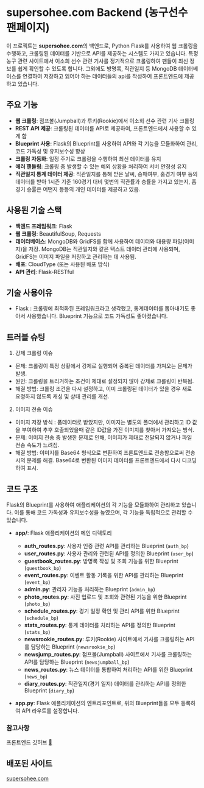# supersohee.com Backend (농구선수 팬페이지)

이 프로젝트는 **supersohee.com**의 백엔드로, Python Flask를 사용하여 웹 크롤링을 수행하고, 크롤링된 데이터를 기반으로 API를 제공하는 시스템도 가지고 있습니다. 
특정 농구 관련 사이트에서 이소희 선수 관련 기사를 정기적으로 크롤링하여 팬들이 최신 정보를 쉽게 확인할 수 있도록 합니다.
그외에도 방명록, 직관일지 등 MongoDB 데이터베이스를 연결하여 저장하고 읽어야 하는 데이터들의 api를 작성하여 프론트엔드에 제공하고 있습니다. 

## 주요 기능
- **웹 크롤링**: 점프볼(Jumpball)과 루키(Rookie)에서 이소희 선수 관련 기사 크롤링
- **REST API 제공**: 크롤링된 데이터를 API로 제공하여, 프론트엔드에서 사용할 수 있게 함
- **Blueprint 사용**: Flask의 Blueprint를 사용하여 API와 각 기능을 모듈화하여 관리, 코드 가독성 및 유지보수성 향상
- **크롤링 자동화**: 일정 주기로 크롤링을 수행하여 최신 데이터를 유지
- **에러 핸들링**: 크롤링 중 발생할 수 있는 예외 상황을 처리하여 서버 안정성 유지
- **직관일지 통계 데이터 제공**: 직관일지를 통해 받은 날씨, 승패여부, 홈경기 여부 등의 데이터를 받아 1시즌 기준 160경기 대비 몇번의 직관률과 승률을 가지고 있는지, 홈경기 승률은 어떤지 등등의 개인 데이터를 제공하고 있음. 

## 사용된 기술 스택
- **백엔드 프레임워크**: Flask
- **웹 크롤링**: BeautifulSoup, Requests
- **데이터베이스**: MongoDB와 GridFS를 함께 사용하여 데이터와 대용량 파일(이미지)을 저장. MongoDB는 직관일지와 같은 텍스트 데이터 관리에 사용되며, GridFS는 이미지 파일을 저장하고 관리하는 데 사용됨.
- **배포**: CloudType (또는 사용된 배포 방식)
- **API 관리**: Flask-RESTful

## 기술 사용이유 
- Flask : 크롤링에 최적화된 프레임워크라고 생각했고, 통계데이터를 뽑아내기도 좋아서 사용했습니다. Blueprint 기능으로 코드 가독성도 좋아졌습니다.

## 트러블 슈팅 
1. 강제 크롤링 이슈
- 문제: 크롤링이 특정 상황에서 강제로 실행되어 중복된 데이터를 가져오는 문제가 발생.
- 원인: 크롤링을 트리거하는 조건이 제대로 설정되지 않아 강제로 크롤링이 반복됨.
- 해결 방법: 크롤링 조건을 다시 설정하고, 이미 크롤링된 데이터가 있을 경우 새로 요청하지 않도록 캐싱 및 상태 관리를 개선.


2. 이미지 전송 이슈
- 이미지 저장 방식 : 폼데이터로 받았지만, 이미지는 별도의 폴더에서 관리하고 ID 값을 부여하여 추후 호출되었을때 같은 ID값을 가진 이미지를 찾아서 가져오는 방식.
- 문제: 이미지 전송 중 발생한 문제로 인해, 이미지가 제대로 전달되지 않거나 파일 전송 속도가 느려짐.
- 해결 방법: 이미지를 Base64 형식으로 변환하여 프론트엔드로 전송함으로써 전송 시의 문제를 해결. Base64로 변환된 이미지 데이터를 프론트엔드에서 다시 디코딩하여 표시.


## 코드 구조
Flask의 Blueprint를 사용하여 애플리케이션의 각 기능을 모듈화하여 관리하고 있습니다. 이를 통해 코드 가독성과 유지보수성을 높였으며, 각 기능을 독립적으로 관리할 수 있습니다.

- **app/**: Flask 애플리케이션의 메인 디렉토리
  - **auth_routes.py**: 사용자 인증 관련 API를 관리하는 Blueprint (`auth_bp`)
  - **user_routes.py**: 사용자 관리와 관련된 API를 정의한 Blueprint (`user_bp`)
  - **guestbook_routes.py**: 방명록 작성 및 조회 기능을 위한 Blueprint (`guestbook_bp`)
  - **event_routes.py**: 이벤트 활동 기록을 위한 API를 관리하는 Blueprint (`event_bp`)
  - **admin.py**: 관리자 기능을 처리하는 Blueprint (`admin_bp`)
  - **photo_routes.py**: 사진 업로드 및 조회와 관련된 기능을 위한 Blueprint (`photo_bp`)
  - **schedule_routes.py**: 경기 일정 확인 및 관리 API를 위한 Blueprint (`schedule_bp`)
  - **stats_routes.py**: 통계 데이터를 처리하는 API를 정의한 Blueprint (`stats_bp`)
  - **newsrookie_routes.py**: 루키(Rookie) 사이트에서 기사를 크롤링하는 API를 담당하는 Blueprint (`newsrookie_bp`)
  - **newsjump_routes.py**: 점프볼(Jumpball) 사이트에서 기사를 크롤링하는 API를 담당하는 Blueprint (`newsjumpball_bp`)
  - **news_routes.py**: 뉴스 데이터를 통합하여 처리하는 API를 위한 Blueprint (`news_bp`)
  - **diary_routes.py**: 직관일지(경기 일지) 데이터를 관리하는 API를 정의한 Blueprint (`diary_bp`)

- **app.py**: Flask 애플리케이션의 엔트리포인트로, 위의 Blueprint들을 모두 등록하여 API 라우트를 설정합니다.


### 참고사항

프론트엔드 깃허브
[:link:](https://github.com/superrookie8/sofanpage)

## 배포된 사이트
[supersohee.com](https://www.supersohee.com)

